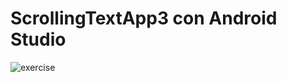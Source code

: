 # ScrollingTextApp3 con Android Studio

![exercise](https://user-images.githubusercontent.com/91748294/200341666-aa831481-9702-49ff-8286-5d4badcabce5.jpg)
